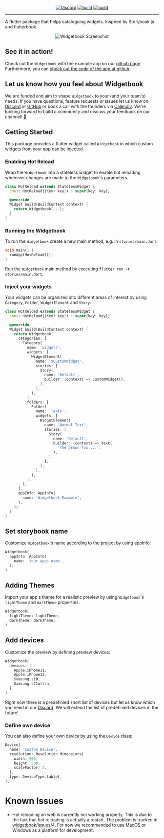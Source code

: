 <p align="center">
<a href="https://discord.gg/zT4AMStAJA"><img src="https://img.shields.io/discord/879618555560218625?color=blue&logo=discord&style=flat-square" alt="Discord"></a>
<a href="https://pub.dev/packages/flutter_lints"><img src="https://img.shields.io/badge/style-flutter%20lints-40c4ff?style=flat-square" alt="build"></a>
<a href="https://github.com/firecrownpro/widgetbook/actions"><img src="https://img.shields.io/github/workflow/status/firecrownpro/widgetbook/ci?style=flat-square" alt="build"></a>

</p>

___

A flutter package that helps cataloguing widgets. Inspired by Storybook.js and flutterbook.

<p align="center">
<img src="https://media.githubusercontent.com/media/firecrownpro/widgetbook/main/docs/assets/Screenshot.png" alt="Widgetbook Screenshot" />
</p>

## See it in action!

Check out the `Widgetbook` with the example app on our [github page](https://firecrownpro.github.io).
Furthermore, you can [check out the code of the app at github](https://github.com/firecrownpro/widgetbook/tree/main/example). 

## Let us know how you feel about Widgetbook

We are funded and aim to shape `Widgetbook` to your (and your team's) needs. If you have questions, feature requests or issues let us know on [Discord](https://discord.gg/zT4AMStAJA) or [GitHub](https://github.com/firecrownpro/widgetbook) or book a call with the founders via [Calendly](https://calendly.com/firecrown/call). We're looking forward to build a community and discuss your feedback on our channel! 💙

## Getting Started

This package provides a flutter widget called `Widgetbook` in which custom widgets from your app can be injected.

### Enabling Hot Reload

Wrap the `Widgetbook` into a stateless widget to enable hot reloading whenever changes are made to the `Widgetbook`'s parameters. 
```dart
class HotReload extends StatelessWidget {
  const HotReload({Key? key}) : super(key: key);

  @override
  Widget build(BuildContext context) {
    return Widgetbook(...);
  }
}
```

### Running the Widgetbook

To run the `Widgetbook` create a new main method, e.g. in `stories/main.dart`:

```dart
void main() {
  runApp(HotReload());
}
```

Run the `Widgetbook` main method by executing `flutter run -t stories/main.dart`.

### Inject your widgets

Your widgets can be organized into different areas of interest by using `Category`, `Folder`, `WidgetElement` and `Story`.

```dart
class HotReload extends StatelessWidget {
  const HotReload({Key? key}) : super(key: key);

  @override
  Widget build(BuildContext context) {
    return Widgetbook(
      categories: [
        Category(
          name: 'widgets',
          widgets: [
            WidgetElement(
              name: '$CustomWidget',
              stories: [
                Story(
                  name: 'Default',
                  builder: (context) => CustomWidget(),
                ),
              ],
            ),
          ],
          folders: [
            Folder(
              name: 'Texts',
              widgets: [
                WidgetElement(
                  name: 'Normal Text',
                  stories: [
                    Story(
                      name: 'Default',
                      builder: (context) => Text(
                        'The brown fox ...',
                      ),
                    ),
                  ],
                ),
              ],
            ),
          ],
        ),
      ],
      appInfo: AppInfo(
        name: 'Widgetbook Example',
      ),
    );
  }
}
```

## Set storybook name

Customize `Widgetbook`'s name according to the project by using appInfo:

```dart
Widgetbook(
  appInfo: AppInfo(
    name: 'Your apps name',
  ),
)
```

## Adding Themes

Import your app's theme for a realistic preview by using `Widgetbook`'s `lightTheme` and `darkTheme` properties:
```dart
Widgetbook(
  lightTheme: lightTheme,
  darkTheme: darkTheme,
)
```

## Add devices

Customize the preview by defining preview devices: 

```dart
Widgetbook(
  devices: [
    Apple.iPhone11,
    Apple.iPhone12,
    Samsung.s10,
    Samsung.s21ultra,
  ]
)
```

Right now there is a predefinied short list of devices but let us know which you need in our [Discord](https://discord.gg/zT4AMStAJA). We will extend the list of predefinied devices in the future!

### Define own device

You can also define your own device by using the `Device` class:

```dart
Device(
  name: 'Custom Device',
  resolution: Resolution.dimensions(
    width: 500,
    height: 500,
    scaleFactor: 2,
  ),
  type: DeviceType.tablet,
),
```

# Known Issues

- Hot reloading on web is currently not working properly. This is due to the fact that hot reloading is actually a restart. The problem is tracked in [widgetbook/issues/4](https://github.com/firecrownpro/widgetbook/issues/4). For now we recommended to use MacOS or Windows as a platform for development.